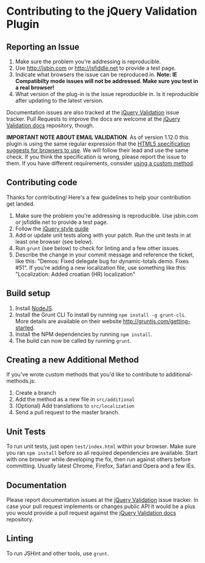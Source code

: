 # Contributing to the jQuery Validation Plugin

## Reporting an Issue

1. Make sure the problem you're addressing is reproducible.
2. Use http://jsbin.com or http://jsfiddle.net to provide a test page.
3. Indicate what browsers the issue can be reproduced in. **Note: IE Compatibilty mode issues will not be addressed. Make sure you test in a real browser!**
4. What version of the plug-in is the issue reproducible in. Is it reproducible after updating to the latest version.

Documentation issues are also tracked at the [jQuery Validation](https://github.com/jzaefferer/jquery-validation/issues) issue tracker.
Pull Requests to improve the docs are welcome at the [jQuery Validation docs](https://github.com/jzaefferer/validation-content) repository, though.

**IMPORTANT NOTE ABOUT EMAIL VALIDATION**. As of version 1.12.0 this plugin is using the same regular expression that the [HTML5 specification suggests for browsers to use](https://html.spec.whatwg.org/multipage/forms.html#valid-e-mail-address). We will follow their lead and use the same check. If you think the specification is wrong, please report the issue to them. If you have different requirements, consider [using a custom method](http://jqueryvalidation.org/jQuery.validator.addMethod/).

## Contributing code

Thanks for contributing! Here's a few guidelines to help your contribution get landed.

1. Make sure the problem you're addressing is reproducible. Use jsbin.com or jsfiddle.net to provide a test page.
2. Follow the [jQuery style guide](http://contribute.jquery.com/style-guides/js)
3. Add or update unit tests along with your patch. Run the unit tests in at least one browser (see below).
4. Run `grunt` (see below) to check for linting and a few other issues.
5. Describe the change in your commit message and reference the ticket, like this: "Demos: Fixed delegate bug for dynamic-totals demo. Fixes #51". If you're adding a new localization file, use something like this: "Localization: Added croatian (HR) localization"

## Build setup

1. Install [NodeJS](http://nodejs.org).
2. Install the Grunt CLI To install by running `npm install -g grunt-cli`. More details are available on their website http://gruntjs.com/getting-started.
3. Install the NPM dependencies by running `npm install`.
4. The build can now be called by running `grunt`.

## Creating a new Additional Method

If you've wrote custom methods that you'd like to contribute to additional-methods.js:

1. Create a branch
2. Add the method as a new file in `src/additional`
3. (Optional) Add translations to `src/localization`
4. Send a pull request to the master branch.

## Unit Tests

To run unit tests, just open `test/index.html` within your browser. Make sure you ran `npm install` before so all required dependencies are available.
Start with one browser while developing the fix, then run against others before committing. Usually latest Chrome, Firefox, Safari and Opera and a few IEs.

## Documentation

Please report documentation issues at the [jQuery Validation](https://github.com/jzaefferer/jquery-validation/issues) issue tracker.
In case your pull request implements or changes public API it would be a plus you would provide a pull request against the [jQuery Validation docs](https://github.com/jzaefferer/validation-content) repository.

## Linting

To run JSHint and other tools, use `grunt`.
